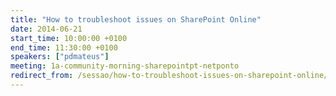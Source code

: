 ```yaml
---
title: "How to troubleshoot issues on SharePoint Online"
date: 2014-06-21
start_time: 10:00:00 +0100
end_time: 11:30:00 +0100
speakers: ["pdmateus"]
meeting: 1a-community-morning-sharepointpt-netponto
redirect_from: /sessao/how-to-troubleshoot-issues-on-sharepoint-online/
---
```

